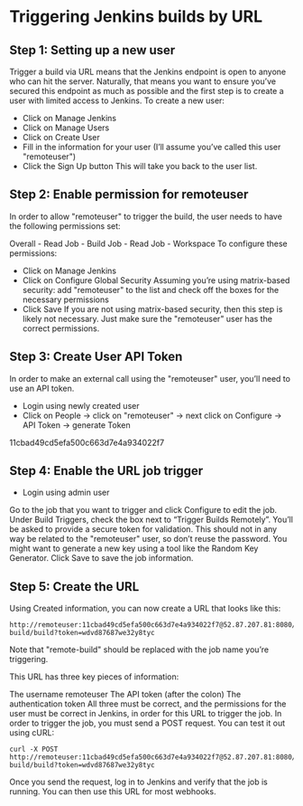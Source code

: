 # Triggering Jenkins builds by URL

## Step 1: Setting up a new user
Trigger a build via URL means that the Jenkins endpoint is open to anyone who can hit the server. Naturally, that means you want to ensure you’ve secured this endpoint as much as possible and the first step is to create a user with limited access to Jenkins. To create a new user:

* Click on Manage Jenkins
* Click on Manage Users
* Click on Create User
* Fill in the information for your user (I’ll assume you’ve called this user "remoteuser")
* Click the Sign Up button
This will take you back to the user list.

## Step 2: Enable permission for remoteuser
In order to allow "remoteuser" to trigger the build, the user needs to have the following permissions set:

Overall - Read
Job - Build
Job - Read
Job - Workspace
To configure these permissions:

* Click on Manage Jenkins
* Click on Configure Global Security
Assuming you’re using matrix-based security: add "remoteuser" to the list and check off the boxes for the necessary permissions
* Click Save
If you are not using matrix-based security, then this step is likely not necessary. Just make sure the "remoteuser" user has the correct permissions.

## Step 3: Create User API Token
In order to make an external call using the "remoteuser" user, you’ll need to use an API token. 

* Login using newly created user
* Click on People -> click on "remoteuser" -> next click on Configure -> API Token -> generate Token

11cbad49cd5efa500c663d7e4a934022f7

## Step 4: Enable the URL job trigger
* Login using admin user

Go to the job that you want to trigger and click Configure to edit the job. Under Build Triggers, check the box next to “Trigger Builds Remotely”. You’ll be asked to provide a secure token for validation. This should not in any way be related to the "remoteuser" user, so don’t reuse the password. You might want to generate a new key using a tool like the Random Key Generator. Click Save to save the job information.

## Step 5: Create the URL

Using Created information, you can now create a URL that looks like this:

```
http://remoteuser:11cbad49cd5efa500c663d7e4a934022f7@52.87.207.81:8080/job/remote-build/build?token=wdvd87687we32y8tyc

```
Note that "remote-build" should be replaced with the job name you’re triggering. 

This URL has three key pieces of information:

The username remoteuser
The API token (after the colon)
The authentication token
All three must be correct, and the permissions for the user must be correct in Jenkins, in order for this URL to trigger the job. In order to trigger the job, you must send a POST request. You can test it out using cURL:

```
curl -X POST http://remoteuser:11cbad49cd5efa500c663d7e4a934022f7@52.87.207.81:8080/job/remote-build/build?token=wdvd87687we32y8tyc
```

Once you send the request, log in to Jenkins and verify that the job is running. You can then use this URL for most webhooks.

